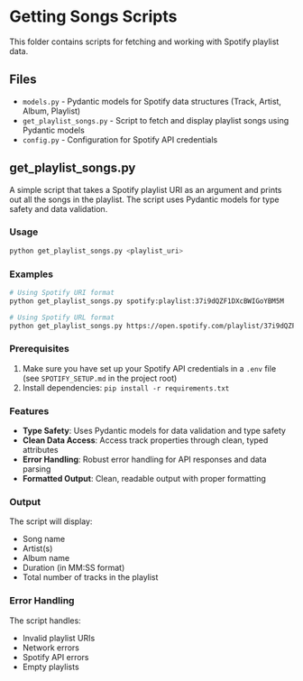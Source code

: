 # Getting Songs Scripts

This folder contains scripts for fetching and working with Spotify playlist data.

## Files

- `models.py` - Pydantic models for Spotify data structures (Track, Artist, Album, Playlist)
- `get_playlist_songs.py` - Script to fetch and display playlist songs using Pydantic models
- `config.py` - Configuration for Spotify API credentials

## get_playlist_songs.py

A simple script that takes a Spotify playlist URI as an argument and prints out all the songs in the playlist. The script uses Pydantic models for type safety and data validation.

### Usage

```bash
python get_playlist_songs.py <playlist_uri>
```

### Examples

```bash
# Using Spotify URI format
python get_playlist_songs.py spotify:playlist:37i9dQZF1DXcBWIGoYBM5M

# Using Spotify URL format
python get_playlist_songs.py https://open.spotify.com/playlist/37i9dQZF1DXcBWIGoYBM5M
```

### Prerequisites

1. Make sure you have set up your Spotify API credentials in a `.env` file (see `SPOTIFY_SETUP.md` in the project root)
2. Install dependencies: `pip install -r requirements.txt`

### Features

- **Type Safety**: Uses Pydantic models for data validation and type safety
- **Clean Data Access**: Access track properties through clean, typed attributes
- **Error Handling**: Robust error handling for API responses and data parsing
- **Formatted Output**: Clean, readable output with proper formatting

### Output

The script will display:
- Song name
- Artist(s)
- Album name
- Duration (in MM:SS format)
- Total number of tracks in the playlist

### Error Handling

The script handles:
- Invalid playlist URIs
- Network errors
- Spotify API errors
- Empty playlists
